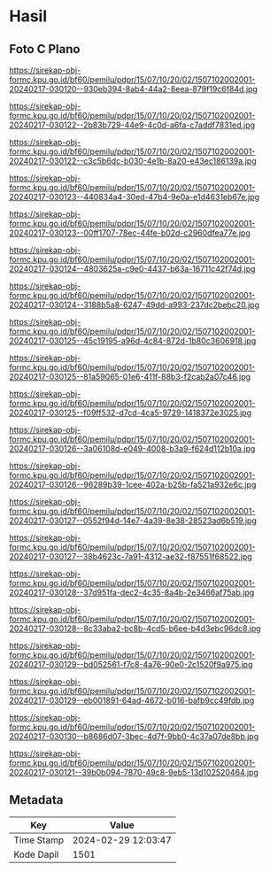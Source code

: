 # Hasil

## Foto C Plano

https://sirekap-obj-formc.kpu.go.id/bf60/pemilu/pdpr/15/07/10/20/02/1507102002001-20240217-030120--930eb394-8ab4-44a2-8eea-879f19c6f84d.jpg

https://sirekap-obj-formc.kpu.go.id/bf60/pemilu/pdpr/15/07/10/20/02/1507102002001-20240217-030122--2b83b729-44e9-4c0d-a6fa-c7addf7831ed.jpg

https://sirekap-obj-formc.kpu.go.id/bf60/pemilu/pdpr/15/07/10/20/02/1507102002001-20240217-030122--c3c5b6dc-b030-4e1b-8a20-e43ec186139a.jpg

https://sirekap-obj-formc.kpu.go.id/bf60/pemilu/pdpr/15/07/10/20/02/1507102002001-20240217-030123--440834a4-30ed-47b4-9e0a-e1d4631eb67e.jpg

https://sirekap-obj-formc.kpu.go.id/bf60/pemilu/pdpr/15/07/10/20/02/1507102002001-20240217-030123--00ff1707-78ec-44fe-b02d-c2960dfea77e.jpg

https://sirekap-obj-formc.kpu.go.id/bf60/pemilu/pdpr/15/07/10/20/02/1507102002001-20240217-030124--4803625a-c9e0-4437-b63a-16711c42f74d.jpg

https://sirekap-obj-formc.kpu.go.id/bf60/pemilu/pdpr/15/07/10/20/02/1507102002001-20240217-030124--3188b5a8-6247-49dd-a993-237dc2bebc20.jpg

https://sirekap-obj-formc.kpu.go.id/bf60/pemilu/pdpr/15/07/10/20/02/1507102002001-20240217-030125--45c19195-a96d-4c84-872d-1b80c3606918.jpg

https://sirekap-obj-formc.kpu.go.id/bf60/pemilu/pdpr/15/07/10/20/02/1507102002001-20240217-030125--81a59065-01e6-411f-88b3-f2cab2a07c46.jpg

https://sirekap-obj-formc.kpu.go.id/bf60/pemilu/pdpr/15/07/10/20/02/1507102002001-20240217-030125--f09ff532-d7cd-4ca5-9729-1418372e3025.jpg

https://sirekap-obj-formc.kpu.go.id/bf60/pemilu/pdpr/15/07/10/20/02/1507102002001-20240217-030126--3a06108d-e049-4008-b3a9-f624d112b10a.jpg

https://sirekap-obj-formc.kpu.go.id/bf60/pemilu/pdpr/15/07/10/20/02/1507102002001-20240217-030126--96289b39-1cee-402a-b25b-fa521a932e6c.jpg

https://sirekap-obj-formc.kpu.go.id/bf60/pemilu/pdpr/15/07/10/20/02/1507102002001-20240217-030127--0552f94d-14e7-4a39-8e38-28523ad6b519.jpg

https://sirekap-obj-formc.kpu.go.id/bf60/pemilu/pdpr/15/07/10/20/02/1507102002001-20240217-030127--38b4623c-7a91-4312-ae32-f87551f68522.jpg

https://sirekap-obj-formc.kpu.go.id/bf60/pemilu/pdpr/15/07/10/20/02/1507102002001-20240217-030128--37d951fa-dec2-4c35-8a4b-2e3466af75ab.jpg

https://sirekap-obj-formc.kpu.go.id/bf60/pemilu/pdpr/15/07/10/20/02/1507102002001-20240217-030128--8c33aba2-bc8b-4cd5-b6ee-b4d3ebc96dc8.jpg

https://sirekap-obj-formc.kpu.go.id/bf60/pemilu/pdpr/15/07/10/20/02/1507102002001-20240217-030129--bd052561-f7c8-4a76-90e0-2c1520f9a975.jpg

https://sirekap-obj-formc.kpu.go.id/bf60/pemilu/pdpr/15/07/10/20/02/1507102002001-20240217-030129--eb001891-64ad-4672-b016-bafb9cc49fdb.jpg

https://sirekap-obj-formc.kpu.go.id/bf60/pemilu/pdpr/15/07/10/20/02/1507102002001-20240217-030130--b8686d07-3bec-4d7f-9bb0-4c37a07de8bb.jpg

https://sirekap-obj-formc.kpu.go.id/bf60/pemilu/pdpr/15/07/10/20/02/1507102002001-20240217-030121--39b0b094-7870-49c8-9eb5-13d102520464.jpg


## Metadata

| Key        | Value               |
| ---------- | ------------------- |
| Time Stamp | 2024-02-29 12:03:47 |
| Kode Dapil | 1501                |



